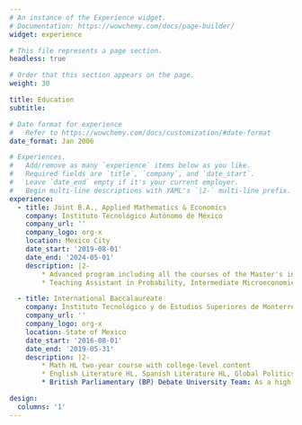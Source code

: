 ```yaml
---
# An instance of the Experience widget.
# Documentation: https://wowchemy.com/docs/page-builder/
widget: experience

# This file represents a page section.
headless: true

# Order that this section appears on the page.
weight: 30

title: Education
subtitle:

# Date format for experience
#   Refer to https://wowchemy.com/docs/customization/#date-format
date_format: Jan 2006

# Experiences.
#   Add/remove as many `experience` items below as you like.
#   Required fields are `title`, `company`, and `date_start`.
#   Leave `date_end` empty if it's your current employer.
#   Begin multi-line descriptions with YAML's `|2-` multi-line prefix.
experience:
  - title: Joint B.A., Applied Mathematics & Economics
    company: Instituto Tecnológico Autónomo de México
    company_url: ''
    company_logo: org-x
    location: Mexico City
    date_start: '2019-08-01'
    date_end: '2024-05-01'
    description: |2-
        * Advanced program including all the courses of the Master's in Economic Thory 
        * Teaching Assistant in Probability, Intermediate Microeconomics and Intermediate Macroeconomics

  - title: International Baccalaureate
    company: Instituto Tecnológico y de Estudios Superiores de Monterrey Campus Estado de México
    company_url: ''
    company_logo: org-x
    location: State of Mexico
    date_start: '2016-08-01'
    date_end: '2019-05-31'
    description: |2-
        * Math HL two-year course with college-level content
        * English Literature HL, Spanish Literature HL, Global Politics HL, Business Management SL, Physics SL
        * British Parliamentary (BP) Debate University Team: As a high school student, I successfully represented the university team in national and international competitions. In particular, as a debater I reached the finals of Torneo Metropolitano de Debate 2018, Torneo Interuniverstario de Debate de Invierno 2018, and as a judge i passed the classification rounds of the World Universities Debating Chambionship 2018 (in Spanish)

design:
  columns: '1'
---
```

